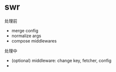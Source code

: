 # swr

处理前

- merge config
- normalize args
- compose middlewares

处理中

- (optional) middleware: change key, fetcher, config
- 